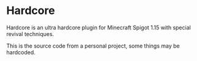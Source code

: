 # Hardcore
Hardcore is an ultra hardcore plugin for Minecraft Spigot 1.15 with special revival techniques.

This is the source code from a personal project, some things may be hardcoded.